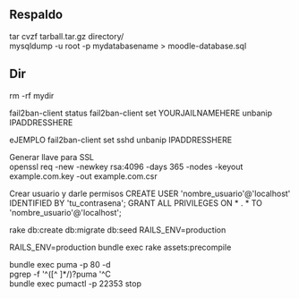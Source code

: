 
## Respaldo

tar cvzf tarball.tar.gz directory/  
mysqldump -u root -p  mydatabasename > moodle-database.sql

## Dir

rm -rf mydir

fail2ban-client status
fail2ban-client set YOURJAILNAMEHERE unbanip IPADDRESSHERE

eJEMPLO
fail2ban-client set sshd unbanip IPADDRESSHERE


Generar llave para SSL  
openssl req -new -newkey rsa:4096 -days 365 -nodes -keyout example.com.key -out example.com.csr


Crear usuario y darle permisos
CREATE USER 'nombre_usuario'@'localhost' IDENTIFIED BY 'tu_contrasena';
GRANT ALL PRIVILEGES ON * . * TO 'nombre_usuario'@'localhost';



rake db:create db:migrate db:seed RAILS_ENV=production


RAILS_ENV=production bundle exec rake assets:precompile



bundle exec puma -p 80 -d  
pgrep -f '^([^ ]*/)?puma '^C  
bundle exec pumactl -p 22353 stop  
